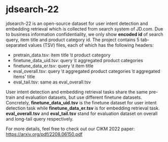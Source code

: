 # jdsearch-22

jdsearch-22 is an open-source dataset for user intent detection and embedding retrieval which is collected from search system of JD.com. Due to business information confidentiality, we only show **encoded id** of search query, item title and product category id. The project contains 5 tab-separated values (TSV) files, each of which has the following headers:

* pretrain_data.tsv: item title \t product category
* finetune_data_uid.tsv: query \t aggregated product categories
* finetune_data_er.tsv: query \t item title
* eval_overall.tsv: query \t aggregated product categories \t aggregated items' title
* eval_tail.tsv: same as eval_overall.tsv

User intent detection and embedding retrieval tasks share the same pre-train and evaluation datasets, but use different finetune datasets. Concretely,  **finetune_data_uid.tsv** is the finetune dataset for user intent detection task while **finetune_data_er.tsv** is for embedding retrieval task.  **eval_overall.tsv** and **eval_tail.tsv** stand for evaluation dataset on overall and long-tail query respectively.

For more details, feel free to check out our CIKM 2022 paper: https://arxiv.org/pdf/2208.06150.pdf
